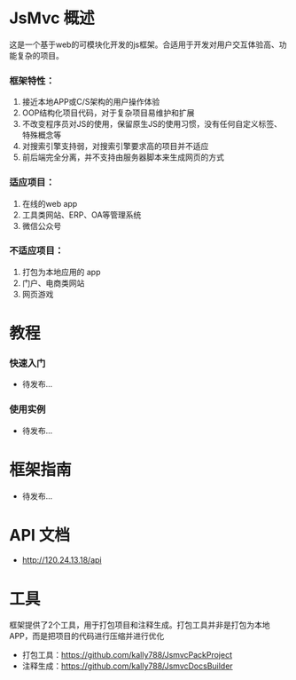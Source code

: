 JsMvc 概述
=====
这是一个基于web的可模块化开发的js框架。合适用于开发对用户交互体验高、功能复杂的项目。

### 框架特性：
1. 接近本地APP或C/S架构的用户操作体验
2. OOP结构化项目代码，对于复杂项目易维护和扩展
3. 不改变程序员对JS的使用，保留原生JS的使用习惯，没有任何自定义标签、特殊概念等
4. 对搜索引擎支持弱，对搜索引擎要求高的项目并不适应
5. 前后端完全分离，并不支持由服务器脚本来生成网页的方式

### 适应项目：
1. 在线的web app
2. 工具类网站、ERP、OA等管理系统
3. 微信公众号

### 不适应项目：
1. 打包为本地应用的 app
2. 门户、电商类网站
3. 网页游戏

教程
=====

### 快速入门
* 待发布...

### 使用实例
* 待发布...

框架指南
========
* 待发布...

API 文档
========
* <http://120.24.13.18/api>

工具
=====
框架提供了2个工具，用于打包项目和注释生成。打包工具并非是打包为本地APP，而是把项目的代码进行压缩并进行优化

* 打包工具：https://github.com/kally788/JsmvcPackProject
* 注释生成：https://github.com/kally788/JsmvcDocsBuilder
